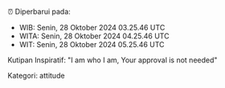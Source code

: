 ⏰ Diperbarui pada:
- WIB: Senin, 28 Oktober 2024 03.25.46 UTC
- WITA: Senin, 28 Oktober 2024 04.25.46 UTC
- WIT: Senin, 28 Oktober 2024 05.25.46 UTC

Kutipan Inspiratif:
"I am who I am, Your approval is not needed"


Kategori: attitude

